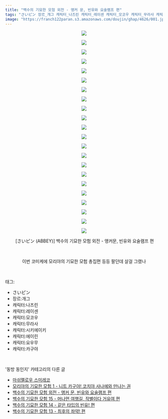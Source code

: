 ```yaml
---
title: "백수의 기묘한 모험 외전 - 앵커 문, 빈유와 요술램프 편"
tags: "さいピン 장르_개그 캐릭터_나즈린 캐릭터_레이센 캐릭터_모코우 캐릭터_무라사 캐릭터_시키에이키 캐릭터_에이린 캐릭터_요우무 캐릭터_카구야 abbey 동방_동인지"
image: "https://franch122paran.s3.amazonaws.com/doujin/ghap/4626/001.jpg"
---
```

<div class="article">
<p style="text-align: center; clear: none; float: none;"><img src="{{ site.imgserver7 }}/ghap/4626/001.jpg"/></p>
<p style="text-align: center; clear: none; float: none;"><img src="{{ site.imgserver7 }}/ghap/4626/002.jpg"/></p>
<p style="text-align: center; clear: none; float: none;"><img src="{{ site.imgserver7 }}/ghap/4626/003.jpg"/></p>
<p style="text-align: center; clear: none; float: none;"><img src="{{ site.imgserver7 }}/ghap/4626/004.jpg"/></p>
<p style="text-align: center; clear: none; float: none;"><img src="{{ site.imgserver7 }}/ghap/4626/005.jpg"/></p>
<p style="text-align: center; clear: none; float: none;"><img src="{{ site.imgserver7 }}/ghap/4626/006.jpg"/></p>
<p style="text-align: center; clear: none; float: none;"><img src="{{ site.imgserver7 }}/ghap/4626/007.jpg"/></p>
<p style="text-align: center; clear: none; float: none;"><img src="{{ site.imgserver7 }}/ghap/4626/008.jpg"/></p>
<p style="text-align: center; clear: none; float: none;"><img src="{{ site.imgserver7 }}/ghap/4626/009.jpg"/></p>
<p style="text-align: center; clear: none; float: none;"><img src="{{ site.imgserver7 }}/ghap/4626/010.jpg"/></p>
<p style="text-align: center; clear: none; float: none;"><img src="{{ site.imgserver7 }}/ghap/4626/011.jpg"/></p>
<p style="text-align: center; clear: none; float: none;"><img src="{{ site.imgserver7 }}/ghap/4626/012.jpg"/></p>
<p style="text-align: center; clear: none; float: none;"><img src="{{ site.imgserver7 }}/ghap/4626/013.jpg"/></p>
<p style="text-align: center; clear: none; float: none;"><img src="{{ site.imgserver7 }}/ghap/4626/014.jpg"/></p>
<p style="text-align: center; clear: none; float: none;"><img src="{{ site.imgserver7 }}/ghap/4626/015.jpg"/></p>
<p style="text-align: center; clear: none; float: none;"><img src="{{ site.imgserver7 }}/ghap/4626/016.jpg"/></p>
<p style="text-align: center; clear: none; float: none;"><img src="{{ site.imgserver7 }}/ghap/4626/017.jpg"/></p>
<p style="text-align: center; clear: none; float: none;"><img src="{{ site.imgserver7 }}/ghap/4626/018.jpg"/></p>
<p style="text-align: center; clear: none; float: none;"><img src="{{ site.imgserver7 }}/ghap/4626/019.jpg"/></p>
<p style="text-align: center; clear: none; float: none;"><img src="{{ site.imgserver7 }}/ghap/4626/020.jpg"/></p>
<p style="text-align: center; clear: none; float: none;"><img src="{{ site.imgserver7 }}/ghap/4626/021.jpg"/></p>
<p style="text-align: center; clear: none; float: none;"><img src="{{ site.imgserver7 }}/ghap/4626/022.jpg"/></p>
<p style="text-align: center; clear: none; float: none;"> [さいピン (ABBEY)] 백수의 기묘한 모험 외전 - 앵커문, 빈유와 요술램프 편</p>
<p style="text-align: center; clear: none; float: none;"><br/></p>
<p style="text-align: center; clear: none; float: none;">이번 코미케에 모리야의 기묘한 모험 총집편 등등 팔던데 살걸 그랬나</p>
</div><br/>
<div class="tagTrail">
<p>태그: </p>
<ul>
<li>さいピン</li>
<li>장르:개그</li>
<li>캐릭터:나즈린</li>
<li>캐릭터:레이센</li>
<li>캐릭터:모코우</li>
<li>캐릭터:무라사</li>
<li>캐릭터:시키에이키</li>
<li>캐릭터:에이린</li>
<li>캐릭터:요우무</li>
<li>캐릭터:카구야</li>
</ul>
</div><br/>
<div class="another">
<p>'동방 동인지' 카테고리의 다른 글</p>
<ul>
<li><a href="/ghap_4633">마쉬멜로우 스미레코</a></li>
<li><a href="/ghap_4627">모리야의 기묘한 모험 1 - 니트 카구야! 코치야 사나에와 만나는 권</a></li>
<li><a href="/ghap_4626">백수의 기묘한 모험 외전 - 앵커 문, 빈유와 요술램프 편</a></li>
<li><a href="/ghap_4625">백수의 기묘한 모험 15 - 머나먼 여행길, 작별이다 거유여 편</a></li>
<li><a href="/ghap_4624">백수의 기묘한 모험 14 - 같은 타입의 빈유! 편</a></li>
<li><a href="/ghap_4623">백수의 기묘한 모험 13 - 최후의 좌약! 편</a></li>
</ul>
</div><br/>
<div class="cb_module cb_fluid">
<div class="cb_wrt cb_profile">
</div><!-- commentList close -->
</div><br/>
